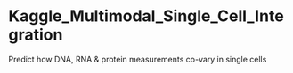 # Kaggle_Multimodal_Single_Cell_Integration
Predict how DNA, RNA &amp; protein measurements co-vary in single cells
